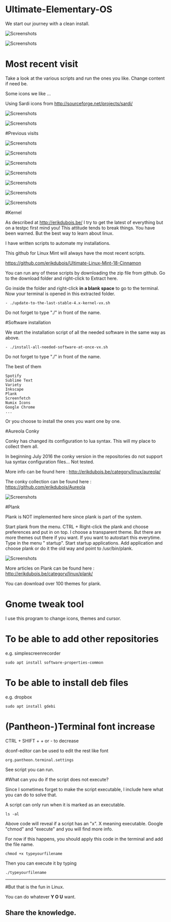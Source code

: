 # Ultimate-Elementary-OS

We start our journey with a clean install.

![Screenshots](http://i.imgur.com/qAcu3ci.jpg)

![Screenshots](http://i.imgur.com/zoDIK0o.jpg)


# Most recent visit

Take a look at the various scripts and run the ones you like. Change content if need be.


Some icons we like ...

Using Sardi icons from  http://sourceforge.net/projects/sardi/


![Screenshots](http://i.imgur.com/8VTRDzZ.jpg)


![Screenshots](http://i.imgur.com/dfOqnR4.jpg)


#Previous visits


![Screenshots](http://i.imgur.com/TL2Gw1g.jpg)


![Screenshots](http://i.imgur.com/9KhFqfy.jpg)


![Screenshots](http://i.imgur.com/TBvGdIb.jpg)


![Screenshots](http://i.imgur.com/TL2Gw1g.jpg)


![Screenshots](http://i.imgur.com/pe9rsVl.jpg)


![Screenshots](http://i.imgur.com/y7U8uKj.jpg)


![Screenshots](http://i.imgur.com/fMDZVMs.jpg)




#Kernel



As described at http://erikdubois.be/ I try to get the latest of everything but on a testpc first mind you! This attitude tends to break things. You have been warned. But the best way to learn about linux.

I have written scripts to automate my installations. 

This github for Linux Mint will always have the most recent scripts.

https://github.com/erikdubois/Ultimate-Linux-Mint-18-Cinnamon

You can run any of these scripts by downloading the zip file from github. Go to the download folder and right-click to Extract here.

Go inside the folder and right-click <b>in a blank space</b> to go to the terminal. Now your terminal is opened in this extracted folder.

	- ./update-to-the-last-stable-4.x-kernel-vx.sh
 

Do not forget to type "./" in front of the name.


#Software installation

We start the installation script of all the needed software in the same way as above.

	- ./install-all-needed-software-at-once-vx.sh

Do not forget to type "./" in front of the name.

The best of them 

	Spotify
	Sublime Text
	Variety
	Inkscape
	Plank
	Screenfetch
	Numix Icons
	Google Chrome
	...

Or you choose to install the ones you want one by one.


#Aureola Conky


Conky has changed its configuration to lua syntax.
This will my place to collect them all.

In beginning July 2016 the conky version in the repositories do not support lua syntax configuration files... Not tested.

More info can be found here : http://erikdubois.be/category/linux/aureola/

The conky collection can be found here : https://github.com/erikdubois/Aureola


![Screenshots](http://i.imgur.com/8VTRDzZ.jpg)



#Plank


Plank is NOT implemented here since plank is part of the system.

Start plank from the menu. CTRL + Right-click the plank and choose preferences and put in on top. I choose a transparent theme.
But there are more themes out there if you want.
If you want to autostart this everytime.
Type in the menu " startup". Start startup applications.
Add application and choose plank or do it the old way and point to /usr/bin/plank.

![Screenshots](http://i.imgur.com/arie1IY.jpg)

More articles on Plank can be found here : http://erikdubois.be/category/linux/plank/


You can download over 100 themes for plank.


# Gnome tweak tool


I use this program to change icons, themes and cursor.




# To be able to add other repositories

e.g. simplescreenrecorder


	sudo apt install software-properties-common


# To be able to install deb files

e.g. dropbox

	sudo apt install gdebi



# (Pantheon-)Terminal font increase


CTRL + SHIFT + +  or - to decrease

dconf-editor can be used to edit the rest like font

	org.pantheon.terminal.settings

See script you can run.


#What can you do if the script does not execute?


Since I sometimes forget to make the script executable, I include here what you can do to solve that.

A script can only run when it is marked as an executable.

	ls -al 

Above code will reveal if a script has an "x". X meaning executable.
Google "chmod" and "execute" and you will find more info.

For now if this happens, you should apply this code in the terminal and add the file name.

	chmod +x typeyourfilename

Then you can execute it by typing

	./typeyourfilename



------------------------------------
#But that is the fun in Linux.

You can do whatever <b>Y O U</b> want.

Share the knowledge.
------------------------------------



